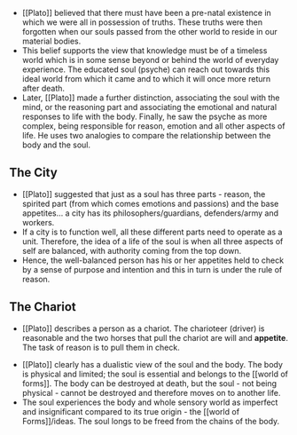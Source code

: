 - [[Plato]] believed that there must have been a pre-natal existence in which we were all in possession of truths. These truths were then forgotten when our souls passed from the other world to reside in our material bodies.
- This belief supports the view that knowledge must be of a timeless world which is in some sense beyond or behind the world of everyday experience. The educated soul (psyche) can reach out towards this ideal world from which it came and to which it will once more return after death.
- Later, [[Plato]] made a further distinction, associating the soul with the mind, or the reasoning part and associating the emotional and natural responses to life with the body. Finally, he saw the psyche as more complex, being responsible for reason, emotion and all other aspects of life. He uses two analogies to compare the relationship between the body and the soul.

## The City

- [[Plato]] suggested that just as a soul has three parts - reason, the spirited part (from which comes emotions and passions) and the base appetites… a city has its philosophers/guardians, defenders/army and workers.
- If a city is to function well, all these different parts need to operate as a unit. Therefore, the idea of a life of the soul is when all three aspects of self are balanced, with authority coming from the top down.
- Hence, the well-balanced person has his or her appetites held to check by a sense of purpose and intention and this in turn is under the rule of reason.

## The Chariot

- [[Plato]] describes a person as a chariot. The charioteer (driver) is reasonable and the two horses that pull the chariot are will and **appetite**. The task of reason is to pull them in check.

* [[Plato]] clearly has a dualistic view of the soul and the body. The body is physical and limited; the soul is essential and belongs to the [[world of forms]]. The body can be destroyed at death, but the soul - not being physical - cannot be destroyed and therefore moves on to another life.
* The soul experiences the body and whole sensory world as imperfect and insignificant compared to its true origin - the [[world of Forms]]/ideas. The soul longs to be freed from the chains of the body.
